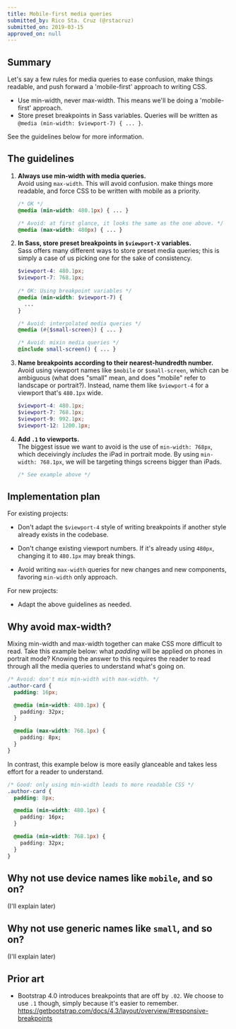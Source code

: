 ```yaml
---
title: Mobile-first media queries
submitted_by: Rico Sta. Cruz (@rstacruz)
submitted_on: 2019-03-15
approved_on: null
---
```


## Summary

Let's say a few rules for media queries to ease confusion, make things readable, and push forward a 'mobile-first' approach to writing CSS.

- Use min-width, never max-width. This means we'll be doing a 'mobile-first' approach.
- Store preset breakpoints in Sass variables. Queries will be written as `@media (min-width: $viewport-7) { ... }`.

See the guidelines below for more information.

## The guidelines

1. **Always use min-width with media queries.** <br> Avoid using `max-width`. This will avoid confusion. make things more readable, and force CSS to be written with mobile as a priority.

   ```css
   /* OK */
   @media (min-width: 480.1px) { ... }

   /* Avoid: at first glance, it looks the same as the one above. */
   @media (max-width: 480px) { ... }
   ```
  
2. **In Sass, store preset breakpoints in `$viewport-X` variables.** <br> Sass offers many different ways to store preset media queries; this is simply a case of us picking one for the sake of consistency.

   ```scss
   $viewport-4: 480.1px;
   $viewport-7: 768.1px;
  
   /* OK: Using breakpoint variables */
   @media (min-width: $viewport-7) {
     ...
   }
   
   /* Avoid: interpolated media queries */
   @media (#{$small-screen}) { ... }
   
   /* Avoid: mixin media queries */
   @include small-screen() { ... }
   ```
   
3. **Name breakpoints according to their nearest-hundredth number.** <br> Avoid using viewport names like `$mobile` or `$small-screen`, which can be ambiguous (what does "small" mean, and does "mobile" refer to landscape or portrait?). Instead, name them like `$viewport-4` for a viewport that's `480.1px` wide.

   ```scss
   $viewport-4: 480.1px;
   $viewport-7: 768.1px;
   $viewport-9: 992.1px;
   $viewport-12: 1200.1px;
   ```

4. **Add `.1` to viewports.** <br> The biggest issue we want to avoid is the use of `min-width: 768px`, which deceivingly _includes_ the iPad in portrait mode. By using `min-width: 768.1px`, we will be targeting things screens bigger than iPads.

   ```scss
   /* See example above */
   ```
 
## Implementation plan

For existing projects:

- Don't adapt the `$viewport-4` style of writing breakpoints if another style already exists in the codebase.

- Don't change existing viewport numbers. If it's already using `480px`, changing it to `480.1px` may break things.

- Avoid writing `max-width` queries for new changes and new components, favoring `min-width` only approach.

For new projects:

- Adapt the above guidelines as needed.

## Why avoid max-width?

Mixing min-width and max-width together can make CSS more difficult to read. Take this example below: what _padding_ will be applied on phones in portrait mode? Knowing the answer to this requires the reader to read through all the media queries to understand what's going on.

```css
/* Avoid: don't mix min-width with max-width. */
.author-card {
  padding: 16px;

  @media (min-width: 480.1px) {
    padding: 32px;
  }

  @media (max-width: 768.1px) {
    padding: 8px;
  }
}
```

In contrast, this example below is more easily glanceable and takes less effort for a reader to understand.

```css
/* Good: only using min-width leads to more readable CSS */
.author-card {
  padding: 8px;

  @media (min-width: 480.1px) {
    padding: 16px;
  }

  @media (min-width: 768.1px) {
    padding: 32px;
  }
}
```

## Why not use device names like `mobile`, and so on?

(I'll explain later)

## Why not use generic names like `small`, and so on?

(I'll explain later)

## Prior art

- Bootstrap 4.0 introduces breakpoints that are off by `.02`. We choose to use `.1` though, simply because it's easier to remember. https://getbootstrap.com/docs/4.3/layout/overview/#responsive-breakpoints
